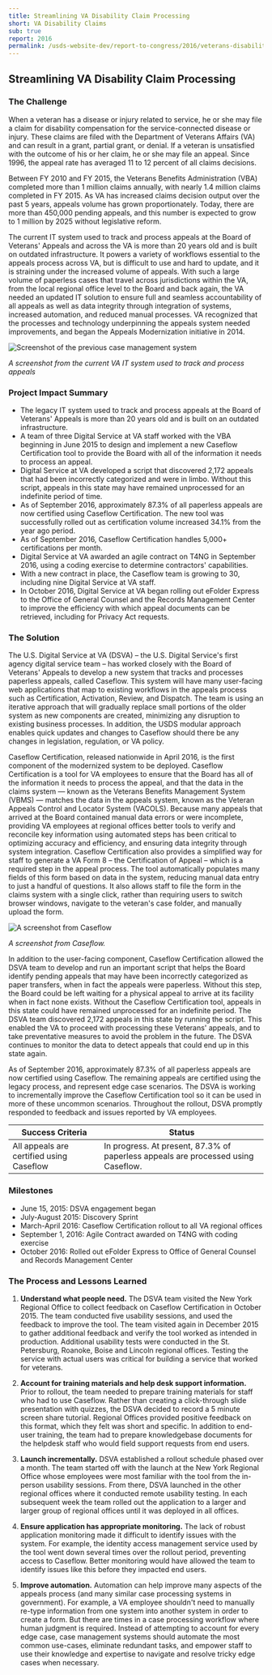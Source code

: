 ```yaml
---
title: Streamlining VA Disability Claim Processing
short: VA Disability Claims
sub: true
report: 2016
permalink: /usds-website-dev/report-to-congress/2016/veterans-disability-claims/
---
```

## Streamlining VA Disability Claim Processing

### The Challenge

When a veteran has a disease or injury related to service, he or she may file a claim for disability compensation for the service-connected disease or injury. These claims are filed with the Department of Veterans Affairs (VA) and can result in a grant, partial grant, or denial. If a veteran is unsatisfied with the outcome of his or her claim, he or she may file an appeal. Since 1996, the appeal rate has averaged 11 to 12 percent of all claims decisions.

Between FY 2010 and FY 2015, the Veterans Benefits Administration (VBA) completed more than 1 million claims annually, with nearly 1.4 million claims completed in FY 2015. As VA has increased claims decision output over the past 5 years, appeals volume has grown proportionately. Today, there are more than 450,000 pending appeals, and this number is expected to grow to 1 million by 2025 without legislative reform.

The current IT system used to track and process appeals at the Board of Veterans' Appeals and across the VA is more than 20 years old and is built on outdated infrastructure. It powers a variety of workflows essential to the appeals process across VA, but is difficult to use and hard to update, and it is straining under the increased volume of appeals. With such a large volume of paperless cases that travel across jurisdictions within the VA, from the local regional office level to the Board and back again, the VA needed an updated IT solution to ensure full and seamless accountability of all appeals as well as data integrity through integration of systems, increased automation, and reduced manual processes. VA recognized that the processes and technology underpinning the appeals system needed improvements, and began the Appeals Modernization initiative in 2014.

![Screenshot of the previous case management system](https://cloud.githubusercontent.com/assets/1237498/18360951/18350ce8-75ce-11e6-9622-e95db7520e1d.jpg)

*A screenshot from the current VA IT system used to track and process appeals*

### Project Impact Summary

- The legacy IT system used to track and process appeals at the Board of Veterans' Appeals is more than 20 years old and is built on an outdated infrastructure.
- A team of three Digital Service at VA staff worked with the VBA beginning in June 2015 to design and implement a new Caseflow Certification tool to provide the Board with all of the information it needs to process an appeal.
- Digital Service at VA developed a script that discovered 2,172 appeals that had been incorrectly categorized and were in limbo. Without this script, appeals in this state may have remained unprocessed for an indefinite period of time.
- As of September 2016, approximately 87.3% of all paperless appeals are now certified using Caseflow Certification. The new tool was successfully rolled out as certification volume increased 34.1% from the year ago period.
- As of September 2016, Caseflow Certification handles 5,000+ certifications per month.
- Digital Service at VA awarded an agile contract on T4NG in September 2016, using a coding exercise to determine contractors' capabilities.
- With a new contract in place, the Caseflow team is growing to 30, including nine Digital Service at VA staff.
- In October 2016, Digital Service at VA began rolling out eFolder Express to the Office of General Counsel and the Records Management Center to improve the efficiency with which appeal documents can be retrieved, including for Privacy Act requests.

### The Solution

The U.S. Digital Service at VA (DSVA) – the U.S. Digital Service's first agency digital service team – has worked closely with the Board of Veterans' Appeals to develop a new system that tracks and processes paperless appeals, called Caseflow. This system will have many user-facing web applications that map to existing workflows in the appeals process such as Certification, Activation, Review, and Dispatch. The team is using an iterative approach that will gradually replace small portions of the older system as new components are created, minimizing any disruption to existing business processes. In addition, the USDS modular approach enables quick updates and changes to Caseflow should there be any changes in legislation, regulation, or VA policy.

Caseflow Certification, released nationwide in April 2016, is the first component of the modernized system to be deployed. Caseflow Certification is a tool for VA employees to ensure that the Board has all of the information it needs to process the appeal, and that the data in the claims system — known as the Veterans Benefits Management System (VBMS) — matches the data in the appeals system, known as the Veteran Appeals Control and Locator System (VACOLS). Because many appeals that arrived at the Board contained manual data errors or were incomplete, providing VA employees at regional offices better tools to verify and reconcile key information using automated steps has been critical to optimizing accuracy and efficiency, and ensuring data integrity through system integration. Caseflow Certification also provides a simplified way for staff to generate a VA Form 8 – the Certification of Appeal – which is a required step in the appeal process. The tool automatically populates many fields of this form based on data in the system, reducing manual data entry to just a handful of questions. It also allows staff to file the form in the claims system with a single click, rather than requiring users to switch browser windows, navigate to the veteran's case folder, and manually upload the form.

![A screenshot from Caseflow](https://cloud.githubusercontent.com/assets/1237498/18361001/56308ec8-75ce-11e6-95ed-ae6996001cdf.png)

*A screenshot from Caseflow.*

In addition to the user-facing component, Caseflow Certification allowed the DSVA team to develop and run an important script that helps the Board identify pending appeals that may have been incorrectly categorized as paper transfers, when in fact the appeals were paperless. Without this step, the Board could be left waiting for a physical appeal to arrive at its facility when in fact none exists. Without the Caseflow Certification tool, appeals in this state could have remained unprocessed for an indefinite period. The DSVA team discovered 2,172 appeals in this state by running the script. This enabled the VA to proceed with processing these Veterans' appeals, and to take preventative measures to avoid the problem in the future. The DSVA continues to monitor the data to detect appeals that could end up in this state again.

As of September 2016, approximately 87.3% of all paperless appeals are now certified using Caseflow. The remaining appeals are certified using the legacy process, and represent edge case scenarios. The DSVA is working to incrementally improve the Caseflow Certification tool so it can be used in more of these uncommon scenarios. Throughout the rollout, DSVA promptly responded to feedback and issues reported by VA employees.

| **Success Criteria** | **Status** |
| --- | --- |
| All appeals are certified using Caseflow | In progress. At present, 87.3% of paperless appeals are processed using Caseflow. |

### Milestones

- June 15, 2015: DSVA engagement began
- July-August 2015: Discovery Sprint
- March-April 2016: Caseflow Certification rollout to all VA regional offices
- September 1, 2016: Agile Contract awarded on T4NG with coding exercise
- October 2016: Rolled out eFolder Express to Office of General Counsel and Records Management Center

### The Process and Lessons Learned

1. **Understand what people need.** The DSVA team visited the New York Regional Office to collect feedback on Caseflow Certification in October 2015. The team conducted five usability sessions, and used the feedback to improve the tool. The team visited again in December 2015 to gather additional feedback and verify the tool worked as intended in production. Additional usability tests were conducted in the St. Petersburg, Roanoke, Boise and Lincoln regional offices. Testing the service with actual users was critical for building a service that worked for veterans.

2. **Account for training materials and help desk support information.** Prior to rollout, the team needed to prepare training materials for staff who had to use Caseflow. Rather than creating a click-through slide presentation with quizzes, the DSVA decided to record a 5 minute screen share tutorial. Regional Offices provided positive feedback on this format, which they felt was short and specific. In addition to end-user training, the team had to prepare knowledgebase documents for the helpdesk staff who would field support requests from end users.

3. **Launch incrementally.** DSVA established a rollout schedule phased over a month. The team started off with the launch at the New York Regional Office whose employees were most familiar with the tool from the in-person usability sessions. From there, DSVA launched in the other regional offices where it conducted remote usability testing. In each subsequent week the team rolled out the application to a larger and larger group of regional offices until it was deployed in all offices.

4. **Ensure application has appropriate monitoring.** The lack of robust application monitoring made it difficult to identify issues with the system. For example, the identity access management service used by the tool went down several times over the rollout period, preventing access to Caseflow. Better monitoring would have allowed the team to identify issues like this before they impacted end users.

5. **Improve automation.** Automation can help improve many aspects of the appeals process (and many similar case processing systems in government). For example, a VA employee shouldn't need to manually re-type information from one system into another system in order to create a form. But there are times in a case processing workflow where human judgment is required. Instead of attempting to account for every edge case, case management systems should automate the most common use-cases, eliminate redundant tasks, and empower staff to use their knowledge and expertise to navigate and resolve tricky edge cases when necessary.

